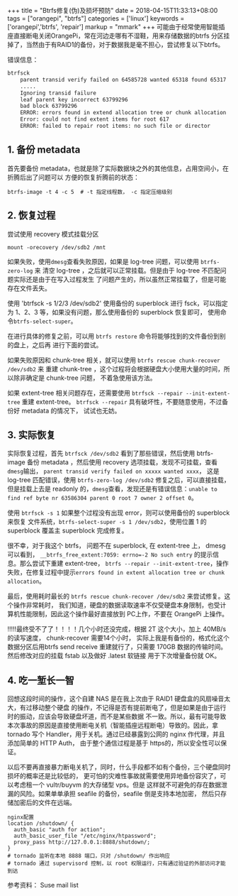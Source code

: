 +++
title = "Btrfs修复(伪)及损坏预防"
date = 2018-04-15T11:33:13+08:00
tags = ["orangepi", "btrfs"]
categories = ['linux']
keywords = ['orangepi','btrfs', 'repair']
markup = "mmark"
+++
可能由于经常使用智能插座直接断电关闭OrangePi，常在河边走哪有不湿鞋，用来存储数据的btrfs
分区挂掉了，当然由于有RAID1的备份，对于数据我是毫不担心，尝试修复以下btrfs。
<!--more-->
错误信息：

```bash
btrfsck
    parent transid verify failed on 64585728 wanted 65318 found 65317
    .....
    Ignoring transid failure
    leaf parent key incorrect 63799296
    bad block 63799296
    ERROR: errors found in extend allocation tree or chunk allocation
    Error: could not find extent items for root 617
    ERROR: failed to repair root items: no such file or director
```

## 1. 备份 metadata
首先要备份 metadata，也就是除了实际数据块之外的其他信息，占用空间小，在折腾后出了问题可以
方便的恢复折腾前的状态：

    btrfs-image -t 4 -c 5  # -t 指定线程数， -c 指定压缩级别

## 2. 恢复过程
尝试使用 recovery 模式挂载分区

    mount -orecovery /dev/sdb2 /mnt
如果失败，使用`dmesg`查看失败原因，如果是 log-tree 问题，可以使用 `btrfs-zero-log` 来
清空 log-tree ，之后就可以正常挂载。但是由于 log-tree 不匹配问题实际还是由于在写入过程发生
了问题产生的，所以虽然正常挂载了，但是可能存在文件丢失。

使用 'btrfsck -s 1/2/3 /dev/sdb2' 使用备份的 superblock 进行 fsck，可以指定为 1、2、3
等，如果没有问题，那么使用备份的 superblock 恢复即可， 使用命令`btrfs-select-super`。

在进行具体的修复之前，可以用 `btrfs restore` 命令将能够找到的文件备份到别的盘上，之后再
进行下面的尝试。

如果失败原因和 chunk-tree 相关，就可以使用 `btrfs rescue chunk-recover /dev/sdb2` 来
重建 chunk-tree ，这个过程将会根据硬盘大小使用大量的时间，所以除非确定是 chunk-tree 问题，
不着急使用该方法。

如果 extent-tree 相关问题存在，还需要使用 `btrfsck --repair --init-extent-tree` 重建
 extent-tree。 `btrfsck --repair` 具有破坏性，不要随意使用，不过备份好 metadata 的情况下，
 试试也无妨。

## 3. 实际恢复
实际恢复过程，首先 `btrfsck /dev/sdb2` 看到了那些错误，然后使用 btrfs-image 备份 metadata
，然后使用 recovery 选项挂载，发现不可挂载，查看`dmesg`输出， `parent transid verify failed
on xxxxx wanted xxxx`， 这是 log-tree 匹配错误，使用 `btrfs-zero-log /dev/sdb2` 修复之后，可以直接挂载，
但是挂载上去是 readonly 的，`dmesg`查看，发现还是有错误信息：`unable to find ref byte nr
63586304 parent 0 root 7 owner 2 offset 0`。

使用 `btrfsck -s 1` 如果整个过程没有出现 error，则可以使用备份的 superblock 来恢复
文件系统，`btrfs-select-super -s 1 /dev/sdb2`，使用位置 1 的 superblock 覆盖主 superblock
完成修复。

很不幸，对于我这个 btrfs， 问题不在 superblock, 在 extent-tree 上， dmesg 可以看到，
`__btrfs_free_extent:7059: errno=-2 No such entry` 的提示信息。那么尝试下重建 extent-tree，
`btrfs --repair --init-extent-tree`，操作失败，在修复过程中提示`errors found in extent allocation
 tree or chunk allocation`。

最后，使用耗时最长的 `btrfs rescue chunk-recover /dev/sdb2` 来尝试修复。这个操作非常耗时，
我们知道，硬盘的数据读取速率不仅受硬盘本身限制，也受计算机性能限制，因此这个操作最好直接放到
PC上作，不要在 OrangePi 上操作。

!!!!!最终受不了了！！！！几个小时还没完成，根据 2T 这个大小，加上 40MB/s 的读写速度，
chunk-recover 需要14个小时， 实际上我是有备份的，格式化这个数据分区后用btrfs send receive
重建就行了，只需要 170GB 数据的传输时间。然后修改对应的挂载 fstab 以及做好 .latest 软链接
用于下次增量备份就 OK。

## 4. 吃一堑长一智
回想这段时间的操作，这个自建 NAS 是在我上次由于 RAID1 硬盘盒的风扇噪音太大，有过移动整个硬盘
的操作，不记得是否有提前断电了，但是如果是由于运行时的振动，应该会导致硬盘坏道，而不是某些数据
不一致。所以，最有可能导致本次事故的原因是直接使用断电关机（智能插座远程断电）导致的。因此，拿
tornado 写个 Handler，用于关机。通过已经暴露到公网的 nginx 作代理，并且添加简单的 HTTP Auth，
由于整个通信过程是基于 https的，所以安全性可以保证。

以后不要再直接暴力断电关机了，同时，什么手段都不如有个备份，三个硬盘同时损坏的概率还是比较低的，
更可怕的灾难性事故就需要使用异地备份容灾了，可以考虑租一个 vultr/buyvm 的大存储型 vps。但是
这样就不可避免的存在数据泄漏的风险。如果单单承担 seafile 的备份，seafile 倒是支持本地加密，
然后只存储加密后的文件在远端。

    nginx配置
    location /shutdown/ {
      auth_basic "auth for action";
      auth_basic_user_file "/etc/nginx/htpassword";
      proxy_pass http://127.0.0.1:8888/shutdown/;
    }
    # tornado 监听在本地 8888 端口，只对 /shutdown/ 作出响应
    # tornado 通过 supervisord 控制，以 root 权限运行，只有通过验证的外部访问才能到达

参考资料：
Suse mail list
